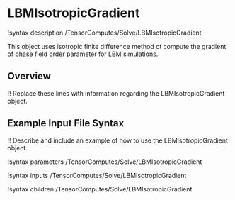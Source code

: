 # LBMIsotropicGradient

!syntax description /TensorComputes/Solve/LBMIsotropicGradient

This object uses isotropic finite difference method ot compute the gradient of phase field order parameter for LBM simulations.

## Overview

!! Replace these lines with information regarding the LBMIsotropicGradient object.

## Example Input File Syntax

!! Describe and include an example of how to use the LBMIsotropicGradient object.

!syntax parameters /TensorComputes/Solve/LBMIsotropicGradient

!syntax inputs /TensorComputes/Solve/LBMIsotropicGradient

!syntax children /TensorComputes/Solve/LBMIsotropicGradient
